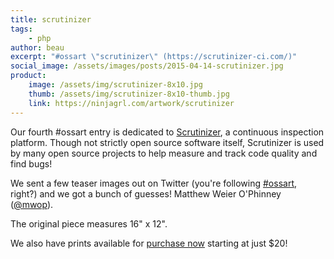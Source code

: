 ```yaml
---
title: scrutinizer
tags:
    - php
author: beau
excerpt: "#ossart \"scrutinizer\" (https://scrutinizer-ci.com/)"
social_image: /assets/images/posts/2015-04-14-scrutinizer.jpg
product:
    image: /assets/img/scrutinizer-8x10.jpg
    thumb: /assets/img/scrutinizer-8x10-thumb.jpg
    link: https://ninjagrl.com/artwork/scrutinizer
---
```


Our fourth #ossart entry is dedicated to [Scrutinizer](https://scrutinizer-ci.com), a continuous inspection platform. Though not strictly open source software itself, Scrutinizer is used by many open source projects to help measure and track code quality and find bugs!

We sent a few teaser images out on Twitter (you're following <a href="https://twitter.com/search?q=%23ossart">#ossart</a>, right?) and we got a bunch of guesses! Matthew Weier O'Phinney ([@mwop](https://twitter.com/mwop/status/585844399407435776)).

The original piece measures 16" x 12".

We also have prints available for <a href="{{ page.product.link }}">purchase now</a> starting at just $20!
